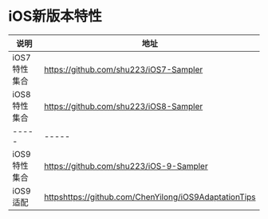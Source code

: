 # iOS新版本特性

说明 | 地址 
----- | ----- 
iOS7特性集合 |  <https://github.com/shu223/iOS7-Sampler> 
iOS8特性集合 |  <https://github.com/shu223/iOS8-Sampler> 
----- | ----- 
iOS9特性集合 |  <https://github.com/shu223/iOS-9-Sampler>
iOS9适配 |  <httpshttps://github.com/ChenYilong/iOS9AdaptationTips>

